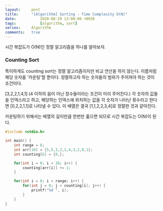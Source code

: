 ```yaml
---
layout:		post
title:		"[Algorithm] Sorting - Time Complexity O(N)"
date:			2020-08-29 13:00:00 +0930
tags:			[algorithm, sort]
series: 	Algorithm
comments:	true
---
```


시간 복잡도가 O(N)인 정렬 알고리즘을 하나를 알아보자.

### Counting Sort

특이하게도 counting sort는 정렬 알고리즘이지만 비교 연산을 하지 않는다. 이름처럼 해당 숫자를 '카운팅'할 뿐이다. 정렬하고자 하는 숫자들의 범위가 주어져야 하는 것이 조건이다.

\[3,2,2,1,4,1\] (4 이하의 음이 아닌 정수들이라는 조건이 미리 주어진다.)
각 숫자의 값들을 인덱스라고 하고, 해당하는 인덱스에 위치하는 값을 각 숫자가 나타난 횟수라고 한다면 \[0,2,2,1,1\]로 나타낼 수 있다. 이 배열은 결국 \[1,1,2,2,3,4\]로 정렬한 것과 같아진다.

카운팅하기 위해서는 배열의 길이만큼 한번만 훑으면 되므로 시간 복잡도는 O(N)이 된다.

```c
#include <stdio.h>

int main() {
	int range = 6;
	int arr[10] = {5,5,3,2,1,4,3,2,0,1};
	int counting[6] = {0,};

	for(int i = 0; i < 10; i++) {
		counting[arr[i]] += 1;
	}

	for(int i = 0; i < range; i++) {
		for(int j = 0; j < counting[i]; j++) {
			printf("%d ", i);
		}
	}
}
```
